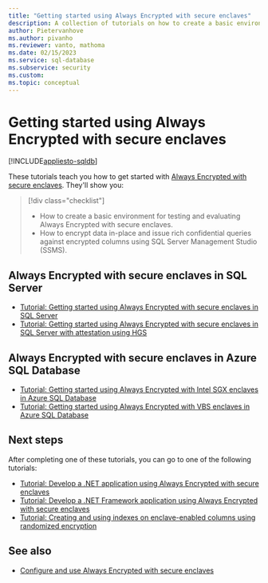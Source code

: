 ```yaml
---
title: "Getting started using Always Encrypted with secure enclaves"
description: A collection of tutorials on how to create a basic environment for Always Encrypted with secure enclaves.
author: Pietervanhove
ms.author: pivanho
ms.reviewer: vanto, mathoma
ms.date: 02/15/2023
ms.service: sql-database
ms.subservice: security
ms.custom:
ms.topic: conceptual
---
```

# Getting started using Always Encrypted with secure enclaves
[!INCLUDE[appliesto-sqldb](../includes/appliesto-sqldb.md)]

These tutorials teach you how to get started with [Always Encrypted with secure enclaves](/sql/relational-databases/security/encryption/always-encrypted-enclaves). They'll show you:

> [!div class="checklist"]
>
> - How to create a basic environment for testing and evaluating Always Encrypted with secure enclaves.
> - How to encrypt data in-place and issue rich confidential queries against encrypted columns using SQL Server Management Studio (SSMS).

## Always Encrypted with secure enclaves in SQL Server

- [Tutorial: Getting started using Always Encrypted with secure enclaves in SQL Server](/sql/relational-databases/security/tutorial-getting-started-with-always-encrypted-enclaves)
- [Tutorial: Getting started using Always Encrypted with secure enclaves in SQL Server with attestation using HGS](/sql/relational-databases/security/tutorial-getting-started-with-always-encrypted-enclaves-hgs)

## Always Encrypted with secure enclaves in Azure SQL Database

- [Tutorial: Getting started using Always Encrypted with Intel SGX enclaves in Azure SQL Database](./always-encrypted-enclaves-getting-started-sgx.md)
- [Tutorial: Getting started using Always Encrypted with VBS enclaves in Azure SQL Database](./always-encrypted-enclaves-getting-started-vbs.md)

## Next steps

After completing one of these tutorials, you can go to one of the following tutorials:

- [Tutorial: Develop a .NET application using Always Encrypted with secure enclaves](/sql/connect/ado-net/sql/tutorial-always-encrypted-enclaves-develop-net-apps)
- [Tutorial: Develop a .NET Framework application using Always Encrypted with secure enclaves](/sql/relational-databases/security/tutorial-always-encrypted-enclaves-develop-net-framework-apps)
- [Tutorial: Creating and using indexes on enclave-enabled columns using randomized encryption](/sql/relational-databases/security/tutorial-creating-using-indexes-on-enclave-enabled-columns-using-randomized-encryption)

## See also

- [Configure and use Always Encrypted with secure enclaves](/sql/relational-databases/security/encryption/configure-always-encrypted-enclaves)
